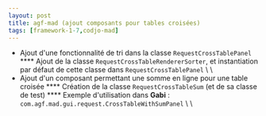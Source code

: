 ```yaml
---
layout: post
title: agf-mad (ajout composants pour tables croisées)
tags: [framework-1-7,codjo-mad]
---
```

* Ajout&nbsp;d'une fonctionnalité&nbsp;de tri dans la classe ```RequestCrossTablePanel```
**** Ajout de&nbsp;la classe ```RequestCrossTableRendererSorter```, et&nbsp;instantiation par défaut de cette classe dans ```RequestCrossTablePanel```
\\
\\
* Ajout d'un composant permettant une somme en ligne pour une table croisée
**** Création de la classe&nbsp;```RequestCrossTableSum``` (et de sa classe de test)
**** Exemple d'utilisation dans **Gabi** : ```com.agf.mad.gui.request.CrossTableWithSumPanel```
\\
\\